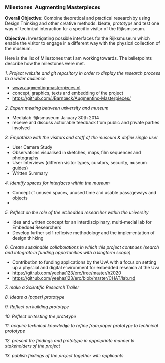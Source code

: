 ### Milestones: Augmenting Masterpieces

**Overall Objective:** Combine theoretical and practical research by using Design Thinking and other creative methods. Ideate, prototype and test one way of technical interaction for a specific visitor of the Rijksmuseum.
 
**Objective:** Investigating possible interfaces for the Rijksmuseum which enable the visitor to engage in a different way with the physical collection of the museum.

Here is the list of Milestones that I am working towards. The bulletpoints describe how the milestones were met.

*1. Project website and git repository in order to display the research process to a wider audience*
  * www.augmentingmasterpieces.nl
  * concept, graphics, texts and embedding of the project
  * https://github.com/JBarnbeck/Augmenting-Masterpieces/

*2. Expert meeting between university and museum*
  * Medialab Rijksmuseum January 30th 2014 
  * receive and discuss actionable feedback from public and private parties involved

*3. Empathize with the visitors and staff of the museum & define single user*
  * User Camera Study
  * Observations visualised in sketches, maps, film sequences and photographs
  * User Interviews (differen visitor types, curators, security, museum guides)
  * Written Summary

*4. Identify spaces for interfaces within the museum*
  * Concept of unused spaces, unused time and usable passageways and objects
  * 
*5. Reflect on the role of the embedded researcher within the university*
  *  Idea and written concept for an interdisciplinary, multi-medial lab for Embedded Researchers 
  *  Develop further self-reflexive methodology and the implementation of design thinking

*6. Create sustainable collaborations in which this project continues (search and integrate in funding opportunities with a longterm scope)*
 * Contribution to funding applications by the UvA with a focus on setting up a physcial and digital environment for embedded research at the Uva 
 * https://github.com/yeehaa123/erc/tree/master/h2020
 * https://github.com/yeehaa123/erc/blob/master/CHAT/lab.md

*7. make a Scientific Research Trailer*

*8. Ideate a (paper) prototype*

*9. Reflect on building prototype*

*10. Reflect on testing the prototype*

*11. acquire technical knowledge to refine from paper prototype to technical prototype*

*12. present the findings and prototype in appropriate manner to stakeholders of the project*

*13. publish findings of the project together with applicants*
